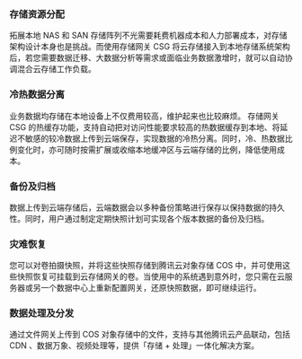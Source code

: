 ### 存储资源分配
拓展本地 NAS 和 SAN 存储阵列不光需要耗费机器成本和人力部署成本，对存储架构设计本身也是挑战。而使用存储网关 CSG 将云存储接入到本地存储系统架构后，若您需要数据迁移、大数据分析等需求或面临业务数据激增时，就可以自动协调混合云存储工作负载。

### 冷热数据分离
业务数据均存储在本地设备上不仅费用较高，维护起来也比较麻烦。
存储网关 CSG 的热缓存功能，支持自动把对访问性能要求较高的热数据缓存到本地、将延迟不敏感的较冷数据上传到云端保存，实现数据的冷热分离。同时，冷、热数据比例变化时，亦可随时按需扩展或收缩本地缓冲区与云端存储的比例，降低使用成本。

### 备份及归档
数据上传到云端存储后，云端数据会以多种备份策略进行保存以保持数据的持久性。同时，用户通过制定定期快照计划可实现各个版本数据的备份及归档。

### 灾难恢复
您可以对卷拍摄快照，并将这些快照存储到腾讯云对象存储 COS 中，并可使用这些快照恢复可挂载到云存储网关的卷。当使用中的系统遇到意外时，您只需在云服务器或另一个数据中心上重新配置网关，还原快照数据，即可继续运行。

### 数据处理及分发
通过文件网关上传到 COS 对象存储中的文件，支持与其他腾讯云产品联动，包括 CDN 、数据万象、视频处理等，提供「存储 + 处理」一体化解决方案。

